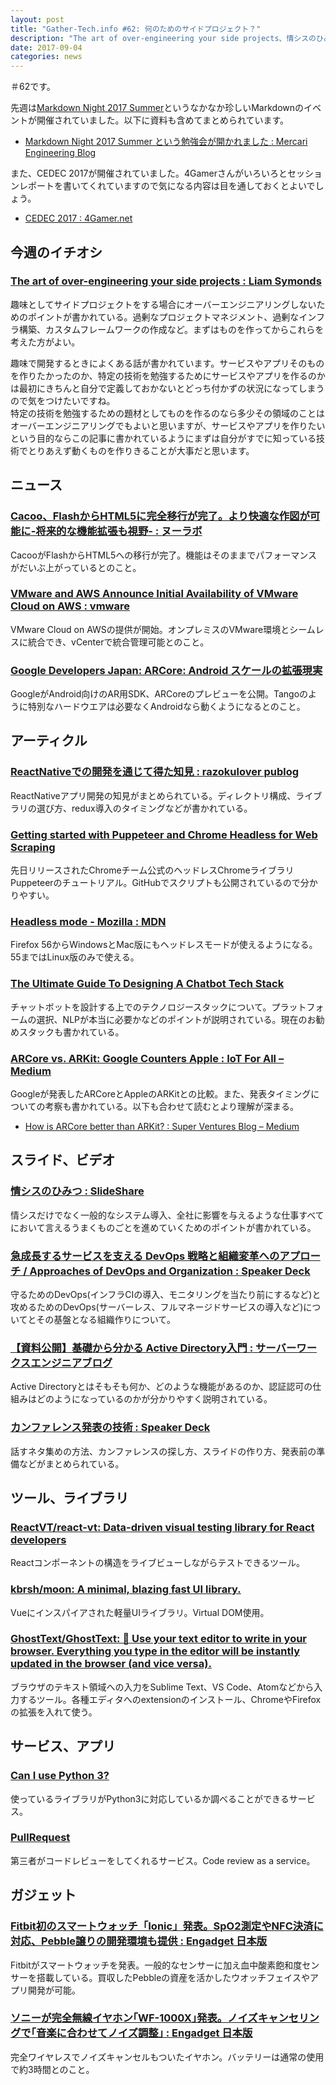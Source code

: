 ```yaml
---
layout: post
title: "Gather-Tech.info #62: 何のためのサイドプロジェクト？"
description: "The art of over-engineering your side projects、情シスのひみつ、ARCore vs. ARKit など"
date: 2017-09-04
categories: news
---
```


＃62です。

先週は[Markdown Night 2017 Summer](https://connpass.com/event/63383/)というなかなか珍しいMarkdownのイベントが開催されていました。以下に資料も含めてまとめられています。

- [Markdown Night 2017 Summer という勉強会が開かれました : Mercari Engineering Blog](http://tech.mercari.com/entry/2017/08/30/183217)

また、CEDEC 2017が開催されていました。4Gamerさんがいろいろとセッションレポートを書いてくれていますので気になる内容は目を通しておくとよいでしょう。

- [CEDEC 2017 : 4Gamer.net](http://www.4gamer.net/words/009/W00974/)

## 今週のイチオシ

### [The art of over-engineering your side projects : Liam Symonds](https://elsyms.com/the-art-of-over-engineering-your-side-projects/)

趣味としてサイドプロジェクトをする場合にオーバーエンジニアリングしないためのポイントが書かれている。過剰なプロジェクトマネジメント、過剰なインフラ構築、カスタムフレームワークの作成など。まずはものを作ってからこれらを考えた方がよい。

趣味で開発するときによくある話が書かれています。サービスやアプリそのものを作りたかったのか、特定の技術を勉強するためにサービスやアプリを作るのかは最初にきちんと自分で定義しておかないとどっち付かずの状況になってしまうので気をつけたいですね。  
特定の技術を勉強するための題材としてものを作るのなら多少その領域のことはオーバーエンジニアリングでもよいと思いますが、サービスやアプリを作りたいという目的ならこの記事に書かれているようにまずは自分がすでに知っている技術でとりあえず動くものを作りきることが大事だと思います。

## ニュース

### [Cacoo、FlashからHTML5に完全移行が完了。より快適な作図が可能に-将来的な機能拡張も視野- : ヌーラボ](https://nulab-inc.com/ja/blog/cacoo/pr-1708-cacoo-html5/)

CacooがFlashからHTML5への移行が完了。機能はそのままでパフォーマンスがだいぶ上がっているとのこと。

### [VMware and AWS Announce Initial Availability of VMware Cloud on AWS : vmware](https://www.vmware.com/company/news/releases/vmw-newsfeed.VMware-and-AWS-Announce-Initial-Availability-of-VMware-Cloud-on-AWS.2184706.html)

VMware Cloud on AWSの提供が開始。オンプレミスのVMware環境とシームレスに統合でき、vCenterで統合管理可能とのこと。

### [Google Developers Japan: ARCore: Android スケールの拡張現実](https://developers-jp.googleblog.com/2017/08/arcore-android.html)

GoogleがAndroid向けのAR用SDK、ARCoreのプレビューを公開。Tangoのように特別なハードウエアは必要なくAndroidなら動くようになるとのこと。

## アーティクル

### [ReactNativeでの開発を通じて得た知見 : razokulover publog](http://razokulover.hateblo.jp/entry/2017/08/28/173807)

ReactNativeアプリ開発の知見がまとめられている。ディレクトリ構成、ライブラリの選び方、redux導入のタイミングなどが書かれている。

### [Getting started with Puppeteer and Chrome Headless for Web Scraping](https://medium.com/@e_mad_ehsan/getting-started-with-puppeteer-and-chrome-headless-for-web-scrapping-6bf5979dee3e)

先日リリースされたChromeチーム公式のヘッドレスChromeライブラリPuppeteerのチュートリアル。GitHubでスクリプトも公開されているので分かりやすい。

### [Headless mode - Mozilla : MDN](https://developer.mozilla.org/en-US/Firefox/Headless_mode)

Firefox 56からWindowsとMac版にもヘッドレスモードが使えるようになる。55まではLinux版のみで使える。

### [The Ultimate Guide To Designing A Chatbot Tech Stack](https://chatbotsmagazine.com/the-ultimate-guide-to-designing-a-chatbot-tech-stack-333eceb431da)

チャットボットを設計する上でのテクノロジースタックについて。プラットフォームの選択、NLPが本当に必要かなどのポイントが説明されている。現在のお勧めスタックも書かれている。

### [ARCore vs. ARKit: Google Counters Apple : IoT For All – Medium](https://medium.com/iotforall/arcore-vs-arkit-google-counters-apple-33483c08d3da)

Googleが発表したARCoreとAppleのARKitとの比較。また、発表タイミングについての考察も書かれている。以下も合わせて読むとより理解が深まる。

- [How is ARCore better than ARKit? : Super Ventures Blog – Medium](https://medium.com/super-ventures-blog/how-is-arcore-better-than-arkit-5223e6b3e79d)

## スライド、ビデオ

### [情シスのひみつ : SlideShare](https://www.slideshare.net/cloretsblack/ss-79185381)

情シスだけでなく一般的なシステム導入、全社に影響を与えるような仕事すべてにおいて言えるうまくものごとを進めていくためのポイントが書かれている。

### [急成長するサービスを支える DevOps 戦略と組織変革へのアプローチ / Approaches of DevOps and Organization : Speaker Deck](https://speakerdeck.com/kakakakakku/approaches-of-devops-and-organization)

守るためのDevOps(インフラCIの導入、モニタリングを当たり前にするなど)と攻めるためのDevOps(サーバーレス、フルマネージドサービスの導入など)についてとその基盤となる組織作りについて。

### [【資料公開】基礎から分かる Active Directory入門 : サーバーワークスエンジニアブログ](http://blog.serverworks.co.jp/tech/2017/08/31/publish_actuvie_directory_study_material/)

Active Directoryとはそもそも何か、どのような機能があるのか、認証認可の仕組みはどのようになっているのかが分かりやすく説明されている。

### [カンファレンス発表の技術 : Speaker Deck](https://speakerdeck.com/hsbt/kanhuarensufa-biao-falseji-shu)

話すネタ集めの方法、カンファレンスの探し方、スライドの作り方、発表前の準備などがまとめられている。

## ツール、ライブラリ

### [ReactVT/react-vt: Data-driven visual testing library for React developers](https://github.com/ReactVT/react-vt)

Reactコンポーネントの構造をライブビューしながらテストできるツール。

### [kbrsh/moon: A minimal, blazing fast UI library.](https://github.com/kbrsh/moon)

Vueにインスパイアされた軽量UIライブラリ。Virtual DOM使用。

### [GhostText/GhostText: 👻 Use your text editor to write in your browser. Everything you type in the editor will be instantly updated in the browser (and vice versa).](https://github.com/GhostText/GhostText)

ブラウザのテキスト領域への入力をSublime Text、VS Code、Atomなどから入力するツール。各種エディタへのextensionのインストール、ChromeやFirefoxの拡張を入れて使う。

## サービス、アプリ

### [Can I use Python 3?](https://caniusepython3.com/)

使っているライブラリがPython3に対応しているか調べることができるサービス。

### [PullRequest](https://www.pullrequest.com/)

第三者がコードレビューをしてくれるサービス。Code review as a service。

## ガジェット

### [Fitbit初のスマートウォッチ「Ionic」発表。SpO2測定やNFC決済に対応、Pebble譲りの開発環境も提供 : Engadget 日本版](http://japanese.engadget.com/2017/08/29/fitbit-ionic-spo2-nfc-pebble/)

Fitbitがスマートウォッチを発表。一般的なセンサーに加え血中酸素飽和度センサーを搭載している。買収したPebbleの資産を活かしたウオッチフェイスやアプリ開発が可能。

### [ソニーが完全無線イヤホン｢WF-1000X｣発表。ノイズキャンセリングで｢音楽に合わせてノイズ調整｣ : Engadget 日本版](http://japanese.engadget.com/2017/08/31/wf-1000x/)

完全ワイヤレスでノイズキャンセルもついたイヤホン。バッテリーは通常の使用で約3時間とのこと。